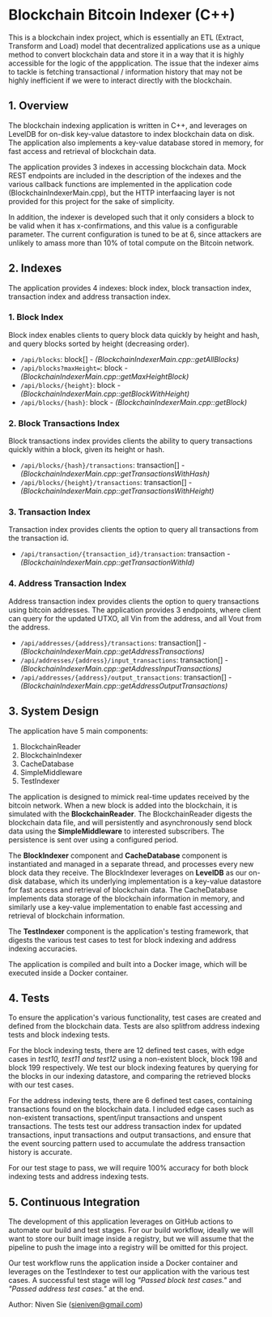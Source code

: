 # Blockchain Bitcoin Indexer (C++)

This is a blockchain index project, which is essentially an ETL (Extract, Transform and Load) model that decentralized applications use as a unique method to convert blockchain data and store it in a way that it is highly accessible for the logic of the appplication. The issue that the indexer aims to tackle is fetching transactional / information history that may not be highly inefficient if we were to interact directly with the blockchain.

## 1. Overview

The blockchain indexing application is written in C++, and leverages on LevelDB for on-disk key-value datastore to index blockchain data on disk. The application also implements a key-value database stored in memory, for fast access and retrieval of blockchain data.

The application provides 3 indexes in accessing blockchain data. Mock REST endpoints are included in the description of the indexes and the various callback functions are implemented in the application code (BlockchainIndexerMain.cpp), but the HTTP interfaacing layer is not provided for this project for the sake of simplicity. 

In addition, the indexer is developed such that it only considers a block to be valid when it has x-confirmations, and this value is a configurable parameter. The current configuration is tuned to be at 6, since attackers are unlikely to amass more than 10% of total compute on the Bitcoin network.

## 2. Indexes

The application provides 4 indexes: block index, block transaction index, transaction index and address transaction index.

### 1. Block Index

Block index enables clients to query block data quickly by height and hash, and query blocks sorted by height (decreasing order).

- `/api/blocks`: block[] - *(BlockchainIndexerMain.cpp::getAllBlocks)*
- `/api/blocks?maxHeight=`: block - *(BlockchainIndexerMain.cpp::getMaxHeightBlock)*
- `/api/blocks/{height}`: block - *(BlockchainIndexerMain.cpp::getBlockWithHeight)*
- `/api/blocks/{hash}`: block - *(BlockchainIndexerMain.cpp::getBlock)*

### 2. Block Transactions Index

Block transactions index provides clients the ability to query transactions quickly within a block, given its height or hash.

- `/api/blocks/{hash}/transactions`: transaction[] - *(BlockchainIndexerMain.cpp::getTransactionsWithHash)*
- `/api/blocks/{height}/transactions`: transaction[] - *(BlockchainIndexerMain.cpp::getTransactionsWithHeight)*

### 3. Transaction Index

Transaction index provides clients the option to query all transactions from the transaction id.

- `/api/transaction/{transaction_id}/transaction`: transaction - *(BlockchainIndexerMain.cpp::getTransactionWithId)*

### 4. Address Transaction Index

Address transaction index provides clients the option to query transactions using bitcoin addresses. The application provides 3 endpoints, where client can query for the updated UTXO, all Vin from the address, and all Vout from the address.

- `/api/addresses/{address}/transactions`: transaction[] - *(BlockchainIndexerMain.cpp::getAddressTransactions)*
- `/api/addresses/{address}/input_transactions`: transaction[] - *(BlockchainIndexerMain.cpp::getAddressInputTransactions)*
- `/api/addresses/{address}/output_transactions`: transaction[] - *(BlockchainIndexerMain.cpp::getAddressOutputTransactions)*

## 3. System Design

The application have 5 main components:

1. BlockchainReader
2. BlockchainIndexer
3. CacheDatabase
4. SimpleMiddleware
5. TestIndexer

The application is designed to mimick real-time updates received by the bitcoin network. When a new block is added into the blockchain, it is simulated with the **BlockchainReader**. The BlockchainReader digests the blockchain data file, and will persistently and asynchronously send block data using the **SimpleMiddleware** to interested subscribers. The persistence is sent over using a configured period. 

The **BlockIndexer** component and **CacheDatabase** component is instantiated and managed in a separate thread, and processes every new block data they receive. The BlockIndexer leverages on **LevelDB** as our on-disk database, which its underlying implementation is a key-value datastore for fast access and retrieval of blockchain data. The CacheDatabase implements data storage of the blockchain information in memory, and similarly use a key-value implementation to enable fast accessing and retrieval of blockchain information.

The **TestIndexer** component is the application's testing framework, that digests the various test cases to test for block indexing and address indexing accuracies.

The application is compiled and built into a Docker image, which will be executed inside a Docker container.

## 4. Tests

To ensure the application's various functionality, test cases are created and defined from the blockchain data. Tests are also splitfrom address indexing tests and block indexing tests.

For the block indexing tests, there are 12 defined test cases, with edge cases in *test10, test11 and test12* using a non-existent block, block 198 and block 199 respectively. We test our block indexing features by querying for the blocks in our indexing datastore, and comparing the retrieved blocks with our test cases.

For the address indexing tests, there are 6 defined test cases, containing transactions found on the blockchain data. I included edge cases such as non-existent transactions, spent/input transactions and unspent transactions. The tests test our address transaction index for updated transactions, input transactions and output transactions, and ensure that the event sourcing pattern used to accumulate the address transaction history is accurate.

For our test stage to pass, we will require 100% accuracy for both block indexing tests and address indexing tests.

## 5. Continuous Integration

The development of this application leverages on GitHub actions to automate our build and test stages. For our build workflow, ideally we will want to store our built image inside a registry, but we will assume that the pipeline to push the image into a registry will be omitted for this project.

Our test workflow runs the application inside a Docker container and leverages on the TestIndexer to test our application with the various test cases. A successful test stage will log *"Passed block test cases."* and *"Passed address test cases."* at the end.

Author: Niven Sie (sieniven@gmail.com)
